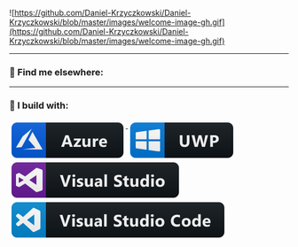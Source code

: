 ![https://github.com/Daniel-Krzyczkowski/Daniel-Krzyczkowski/blob/master/images/welcome-image-gh.gif](https://github.com/Daniel-Krzyczkowski/Daniel-Krzyczkowski/blob/master/images/welcome-image-gh.gif)

---
### 📢 Find me elsewhere:

---
### 🚧 I build with:

<p>
   <a href="https://azure.microsoft.com/en-gb/">
    <img src="https://github.com/Daniel-Krzyczkowski/Daniel-Krzyczkowski/blob/master/images/azure.svg" alt="Azure" style="vertical-align:top; margin:4px">
  </a>

  <a href="https://docs.microsoft.com/en-us/windows/uwp/">
    <img src="https://github.com/Daniel-Krzyczkowski/Daniel-Krzyczkowski/blob/master/images/uwp.svg" alt="UWP" style="vertical-align:top; margin:4px">
  </a>
  
  <a href="https://visualstudio.microsoft.com/">
    <img src="https://github.com/Daniel-Krzyczkowski/Daniel-Krzyczkowski/blob/master/images/visualstudio.svg" alt="Visual Studio" style="vertical-align:top; margin:4px">
  </a>
  
  <a href="https://code.visualstudio.com/">
    <img src="https://github.com/Daniel-Krzyczkowski/Daniel-Krzyczkowski/blob/master/images/visualstudio_code.svg" alt="Visual Studio Code" style="vertical-align:top; margin:4px">
  </a>
  
</p>
